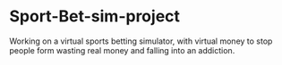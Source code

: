 # Sport-Bet-sim-project
Working on a virtual sports betting simulator, with virtual money to stop people form wasting real money and falling into an addiction.
